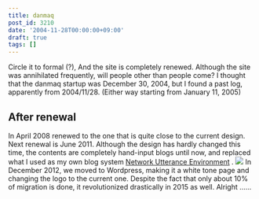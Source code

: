 ```yaml
---
title: danmaq
post_id: 3210
date: '2004-11-28T00:00:00+09:00'
draft: true
tags: []
---
```


Circle it to formal (?), And the site is completely renewed. Although the site was annihilated frequently, will people other than people come? I thought that the danmaq startup was December 30, 2004, but I found a past log, apparently from 2004/11/28. (Either way starting from January 11, 2005)

## After renewal

In April 2008 renewed to the one that is quite close to the current design. Next renewal is June 2011. Although the design has hardly changed this time, the contents are completely hand-input blogs until now, and replaced what I used as my own blog system [Network Utterance Environment](http://nue.sourceforge.jp/) . ![](https://danmaq.com/wp-content/uploads/2012/11/logo2012.png) In December 2012, we moved to Wordpress, making it a white tone page and changing the logo to the current one. Despite the fact that only about 10% of migration is done, it revolutionized drastically in 2015 as well. Alright ......
